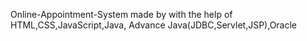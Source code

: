 Online-Appointment-System made by with the help of HTML,CSS,JavaScript,Java, Advance Java(JDBC,Servlet,JSP),Oracle
